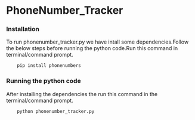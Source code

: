 # PhoneNumber_Tracker

### Installation

To run phonenumber_tracker.py we have intall some dependencies.Follow the below steps before running the python code.Run this command in terminal/command prompt.

```bash
    pip install phonenumbers
```

### Running the python code

After installing the dependencies the run this command in the terminal/command prompt.

 ```bash
     python phonenumber_tracker.py
 ```
